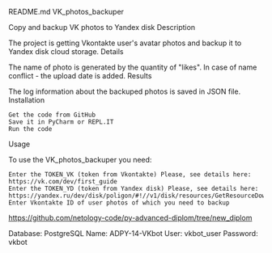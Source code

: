 

README.md
VK_photos_backuper

Copy and backup VK photos to Yandex disk
Description

The project is getting Vkontakte user's avatar photos and backup it to Yandex disk cloud storage.
Details

The name of photo is generated by the quantity of "likes". In case of name conflict - the upload date is added.
Results

The log information about the backuped photos is saved in JSON file.
Installation

    Get the code from GitHub
    Save it in PyCharm or REPL.IT
    Run the code

Usage

To use the VK_photos_backuper you need:

    Enter the TOKEN_VK (token from Vkontakte) Please, see details here: https://vk.com/dev/first_guide
    Enter the TOKEN_YD (token from Yandex disk) Please, see details here: https://yandex.ru/dev/disk/poligon/#!//v1/disk/resources/GetResourceDownloadLink
    Enter Vkontakte ID of user photos of which you need to backup


https://github.com/netology-code/py-advanced-diplom/tree/new_diplom

Database: PostgreSQL
Name: ADPY-14-VKbot
User: vkbot_user
Password: vkbot

